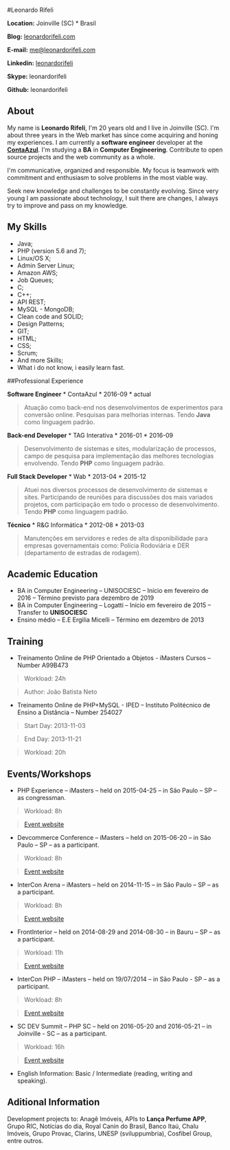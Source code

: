 #Leonardo Rifeli

**Location:** Joinville (SC) * Brasil

**Blog:** [leonardorifeli.com](https://leonardorifeli.com)

**E-mail:** [me@leonardorifeli.com](mailto:me@leonardorifeli.com)

**Linkedin:** [leonardorifeli](http://linkedin.com/in/leonardorifeli)

**Skype:** leonardorifeli

**Github:** leonardorifeli

## About

My name is **Leonardo Rifeli**, I'm 20 years old and I live in Joinville (SC). I'm about three years in the Web market has since come acquiring and honing my experiences. I am currently a **software engineer** developer at the **[ContaAzul](http://contaazul.com)**. I'm studying a **BA** in **Computer Engineering**. Contribute to open source projects and the web community as a whole.

I'm communicative, organized and responsible. My focus is teamwork with commitment and enthusiasm to solve problems in the most viable way.

Seek new knowledge and challenges to be constantly evolving. Since very young I am passionate about technology, I suit there are changes, I always try to improve and pass on my knowledge.

## My Skills

* Java;
* PHP (version 5.6 and 7);
* Linux/OS X;
* Admin Server Linux;
* Amazon AWS;
* Job Queues;
* C;
* C++;
* API REST;
* MySQL - MongoDB;
* Clean code and SOLID;
* Design Patterns;
* GIT;
* HTML;
* CSS;
* Scrum;
* And more Skills;
* What i do not know, i easily learn fast.

##Professional Experience

**Software Engineer** * ContaAzul * 2016-09 * actual
> Atuação como back-end nos desenvolvimentos de experimentos para conversão online. Pesquisas para melhorias internas. Tendo **Java** como linguagem padrão.

**Back-end Developer** * TAG Interativa * 2016-01 * 2016-09
>Desenvolvimento de sistemas e sites, modularização de processos, campo de pesquisa para implementação das melhores tecnologias envolvendo. Tendo **PHP** como linguagem padrão.

**Full Stack Developer** * Wab * 2013-04 * 2015-12

>Atuei nos diversos processos de desenvolvimento de sistemas e sites. Participando de reuniões para discussões dos mais variados projetos, com participação em todo o processo de desenvolvimento. Tendo **PHP** como linguagem padrão.

**Técnico** * R&G Informática * 2012-08 * 2013-03

>Manutenções em servidores e redes de alta disponibilidade para empresas governamentais como: Polícia Rodoviária e DER (departamento de estradas de rodagem).

## Academic Education

* BA in Computer Engineering – UNISOCIESC – Início em fevereiro de 2016 – Término previsto para dezembro de 2019
* BA in Computer Engineering – Logatti – Início em fevereiro de 2015 – Transfer to **UNISOCIESC**
* Ensino médio – E.E Ergilia Micelli – Término em dezembro de 2013

## Training

* Treinamento Online de PHP Orientado a Objetos - iMasters Cursos – Number A99B473

> Workload: 24h

> Author: João Batista Neto

* Treinamento Online de PHP+MySQL - IPED – Instituto Politécnico de Ensino a Distância – Number 254027

> Start Day: 2013-11-03

> End Day: 2013-11-21

> Workload: 20h

## Events/Workshops

* PHP Experience – iMasters – held on 2015-04-25 – in São Paulo – SP – as congressman.

> Workload: 8h

> [Event website](http://phpexperience.imasters.com.br/)

* Devcommerce Conference – iMasters – held on 2015-06-20 – in São Paulo – SP – as a participant.

> Workload: 8h

> [Event website](http://devcommerce.imasters.com.br/)

* InterCon Arena – iMasters – held on 2014-11-15 – in São Paulo – SP – as a participant.

> Workload: 8h

> [Event website](http://intercon.imasters.com.br/)

* FrontInterior – held on 2014-08-29 and 2014-08-30 – in Bauru – SP – as a participant.

> Workload: 11h

> [Event website](https://www.facebook.com/Frontinterior)

* InterCon PHP – iMasters – held on 19/07/2014 – in São Paulo - SP – as a participant.

> Workload: 8h

> [Event website](http://interconphp.imasters.com.br/)

* SC DEV Summit – PHP SC – held on 2016-05-20 and 2016-05-21 – in Joinville - SC – as a participant.

> Workload: 16h

> [Event website](http://scdevsummit.com.br/)


* English Information: Basic / Intermediate (reading, writing and speaking).

## Aditional Information

Development projects to: Anagê Imóveis, APIs to **Lança Perfume APP**, Grupo RIC, Notícias do dia, Royal Canin do Brasil, Banco Itaú, Chalu Imóveis, Grupo Provac, Clarins, UNESP (sviluppumbria), Cosfibel Group, entre outros.
